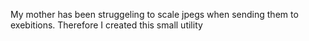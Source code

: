 My mother has been struggeling to scale jpegs when sending them to exebitions. Therefore I created this small utility